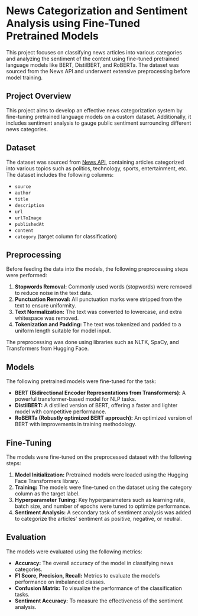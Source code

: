 # News Categorization and Sentiment Analysis using Fine-Tuned Pretrained Models

This project focuses on classifying news articles into various categories and analyzing the sentiment of the content using fine-tuned pretrained language models like BERT, DistilBERT, and RoBERTa. The dataset was sourced from the News API and underwent extensive preprocessing before model training.



## Project Overview

This project aims to develop an effective news categorization system by fine-tuning pretrained language models on a custom dataset. Additionally, it includes sentiment analysis to gauge public sentiment surrounding different news categories.

## Dataset

The dataset was sourced from [News API](https://newsapi.org/), containing articles categorized into various topics such as politics, technology, sports, entertainment, etc. The dataset includes the following columns:

- `source`
- `author`
- `title`
- `description`
- `url`
- `urlToImage`
- `publishedAt`
- `content`
- `category` (target column for classification)

## Preprocessing

Before feeding the data into the models, the following preprocessing steps were performed:

1. **Stopwords Removal:** Commonly used words (stopwords) were removed to reduce noise in the text data.
2. **Punctuation Removal:** All punctuation marks were stripped from the text to ensure uniformity.
3. **Text Normalization:** The text was converted to lowercase, and extra whitespace was removed.
4. **Tokenization and Padding:** The text was tokenized and padded to a uniform length suitable for model input.

The preprocessing was done using libraries such as NLTK, SpaCy, and Transformers from Hugging Face.

## Models

The following pretrained models were fine-tuned for the task:

- **BERT (Bidirectional Encoder Representations from Transformers):** A powerful transformer-based model for NLP tasks.
- **DistilBERT:** A distilled version of BERT, offering a faster and lighter model with competitive performance.
- **RoBERTa (Robustly optimized BERT approach):** An optimized version of BERT with improvements in training methodology.

## Fine-Tuning

The models were fine-tuned on the preprocessed dataset with the following steps:

1. **Model Initialization:** Pretrained models were loaded using the Hugging Face Transformers library.
2. **Training:** The models were fine-tuned on the dataset using the category column as the target label.
3. **Hyperparameter Tuning:** Key hyperparameters such as learning rate, batch size, and number of epochs were tuned to optimize performance.
4. **Sentiment Analysis:** A secondary task of sentiment analysis was added to categorize the articles' sentiment as positive, negative, or neutral.

## Evaluation

The models were evaluated using the following metrics:

- **Accuracy:** The overall accuracy of the model in classifying news categories.
- **F1 Score, Precision, Recall:** Metrics to evaluate the model’s performance on imbalanced classes.
- **Confusion Matrix:** To visualize the performance of the classification tasks.
- **Sentiment Accuracy:** To measure the effectiveness of the sentiment analysis.

